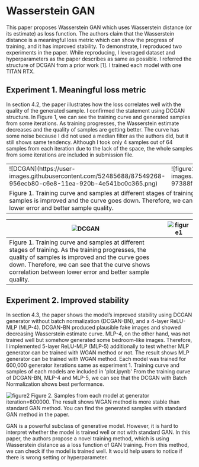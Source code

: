 # Wasserstein GAN

This paper proposes Wasserstein GAN which uses Wasserstein distance (or its estimate) as loss function. The authors claim that the Wasserstein distance is a meaningful loss metric which can show the progress of training, and it has improved stability. To demonstrate, I reproduced two experiments in the paper. While reproducing, I leveraged dataset and hyperparameters as the paper describes as same as possible. I referred the structure of DCGAN from a prior work [1]. I trained each model with one TITAN RTX.

## Experiment 1. Meaningful loss metric
In section 4.2, the paper illustrates how the loss correlates well with the quality of the generated sample. I confirmed the statement using DCGAN structure. In Figure 1, we can see the training curve and generated samples from some iterations. As training progresses, the Wasserstein estimate decreases and the quality of samples are getting better. The curve has some noise because I did not used a median filter as the authors did, but it still shows same tendency. Although I took only 4 samples out of 64 samples from each iteration due to the lack of the space, the whole samples from some iterations are included in submission file.

<table>
  <tr>
    <td>![DCGAN](https://user-images.githubusercontent.com/52485688/87549268-956ecb80-c6e8-11ea-920b-4e541bc0c365.png)</td>
    <td>![figure1](https://user-images.githubusercontent.com/52485688/87549272-97388f00-c6e8-11ea-8033-1be12ca2ffe2.png)</td>
  </tr>
  <tr>
    <td colspan="2">Figure 1. Training curve and samples at different stages of training. As the training progresses, the quality of samples is improved and the curve goes down. Therefore, we can see that the curve shows correlation between lower error and better sample quality.</td>
  </tr>
</table>


|![DCGAN](https://user-images.githubusercontent.com/52485688/87549268-956ecb80-c6e8-11ea-920b-4e541bc0c365.png)|![figure1](https://user-images.githubusercontent.com/52485688/87549272-97388f00-c6e8-11ea-8033-1be12ca2ffe2.png)|
|---|---|
|Figure 1. Training curve and samples at different stages of training. As the training progresses, the quality of samples is improved and the curve goes down. Therefore, we can see that the curve shows correlation between lower error and better sample quality. ||
 
 
## Experiment 2. Improved stability
In section 4.3, the paper shows the model’s improved stability using DCGAN generator without batch normalization (DCGAN-BN), and a 4-layer ReLU-MLP (MLP-4). DCGAN-BN produced plausible fake images and showed decreasing Wasserstein estimate curve. MLP-4, on the other hand, was not trained well but somehow generated some bedroom-like images. Therefore, I implemented 5-layer ReLU-MLP (MLP-5) additionally to test whether MLP generator can be trained with WGAN method or not. The result shows MLP generator can be trained with WGAN method.
Each model was trained for 600,000 generator iterations same as experiment 1. Training curve and samples of each models are included in 'plot.ipynb' From the training curve of DCGAN-BN, MLP-4 and MLP-5, we can see that the DCGAN with Batch Normalization shows best performance. 

![figure2](https://user-images.githubusercontent.com/52485688/87549284-999ae900-c6e8-11ea-956b-f12dbd722b86.png)
Figure 2. Samples from each model at generator iteration=600000. The result shows WGAN method is more stable than standard GAN method. You can find the generated samples with standard GAN method in the paper.

GAN is a powerful subclass of generative model. However, it is hard to interpret whether the model is trained well or not with standard GAN. In this paper, the authors propose a novel training method, which is using Wasserstein distance as a loss function of GAN training. From this method, we can check if the model is trained well. It would help users to notice if there is wrong setting or hyperparameter.
